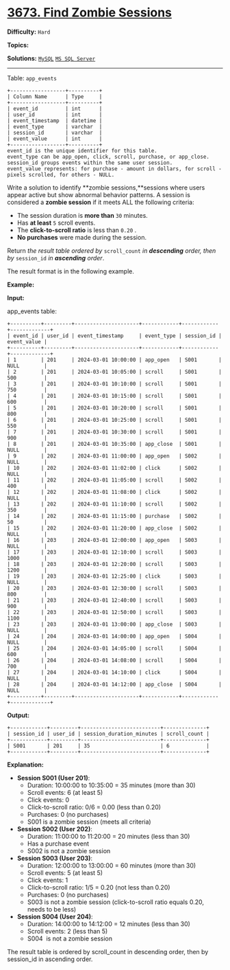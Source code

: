 # [3673. Find Zombie Sessions](https://leetcode.com/problems/find-zombie-sessions/)

**Difficulty:** `Hard`  

**Topics:**   

**Solutions:** [`MySQL`](../../src/sql/challenges/FindZombieSessions.sql) [`MS SQL Server`](../../src/sql/challenges/FindZombieSessions.sql)  

---

Table: `app_events`

```
+------------------+----------+
| Column Name      | Type     | 
+------------------+----------+
| event_id         | int      |
| user_id          | int      |
| event_timestamp  | datetime |
| event_type       | varchar  |
| session_id       | varchar  |
| event_value      | int      |
+------------------+----------+
event_id is the unique identifier for this table.
event_type can be app_open, click, scroll, purchase, or app_close.
session_id groups events within the same user session.
event_value represents: for purchase - amount in dollars, for scroll - pixels scrolled, for others - NULL.
```

Write a solution to identify **zombie sessions,**sessions where users appear active but show abnormal behavior patterns. A session is considered a **zombie session** if it meets ALL the following criteria:

* The session duration is **more than** `30` minutes.
* Has **at least** `5` scroll events.
* The **click-to-scroll ratio** is less than `0.20` .
* **No purchases** were made during the session.

Return *the result table ordered by* `scroll_count` *in **descending** order, then by* `session_id` *in **ascending** order*.

The result format is in the following example.

**Example:**

**Input:**

app\_events table:

```
+----------+---------+---------------------+------------+------------+-------------+
| event_id | user_id | event_timestamp     | event_type | session_id | event_value |
+----------+---------+---------------------+------------+------------+-------------+
| 1        | 201     | 2024-03-01 10:00:00 | app_open   | S001       | NULL        |
| 2        | 201     | 2024-03-01 10:05:00 | scroll     | S001       | 500         |
| 3        | 201     | 2024-03-01 10:10:00 | scroll     | S001       | 750         |
| 4        | 201     | 2024-03-01 10:15:00 | scroll     | S001       | 600         |
| 5        | 201     | 2024-03-01 10:20:00 | scroll     | S001       | 800         |
| 6        | 201     | 2024-03-01 10:25:00 | scroll     | S001       | 550         |
| 7        | 201     | 2024-03-01 10:30:00 | scroll     | S001       | 900         |
| 8        | 201     | 2024-03-01 10:35:00 | app_close  | S001       | NULL        |
| 9        | 202     | 2024-03-01 11:00:00 | app_open   | S002       | NULL        |
| 10       | 202     | 2024-03-01 11:02:00 | click      | S002       | NULL        |
| 11       | 202     | 2024-03-01 11:05:00 | scroll     | S002       | 400         |
| 12       | 202     | 2024-03-01 11:08:00 | click      | S002       | NULL        |
| 13       | 202     | 2024-03-01 11:10:00 | scroll     | S002       | 350         |
| 14       | 202     | 2024-03-01 11:15:00 | purchase   | S002       | 50          |
| 15       | 202     | 2024-03-01 11:20:00 | app_close  | S002       | NULL        |
| 16       | 203     | 2024-03-01 12:00:00 | app_open   | S003       | NULL        |
| 17       | 203     | 2024-03-01 12:10:00 | scroll     | S003       | 1000        |
| 18       | 203     | 2024-03-01 12:20:00 | scroll     | S003       | 1200        |
| 19       | 203     | 2024-03-01 12:25:00 | click      | S003       | NULL        |
| 20       | 203     | 2024-03-01 12:30:00 | scroll     | S003       | 800         |
| 21       | 203     | 2024-03-01 12:40:00 | scroll     | S003       | 900         |
| 22       | 203     | 2024-03-01 12:50:00 | scroll     | S003       | 1100        |
| 23       | 203     | 2024-03-01 13:00:00 | app_close  | S003       | NULL        |
| 24       | 204     | 2024-03-01 14:00:00 | app_open   | S004       | NULL        |
| 25       | 204     | 2024-03-01 14:05:00 | scroll     | S004       | 600         |
| 26       | 204     | 2024-03-01 14:08:00 | scroll     | S004       | 700         |
| 27       | 204     | 2024-03-01 14:10:00 | click      | S004       | NULL        |
| 28       | 204     | 2024-03-01 14:12:00 | app_close  | S004       | NULL        |
+----------+---------+---------------------+------------+------------+-------------+
```

**Output:**

```
+------------+---------+--------------------------+--------------+
| session_id | user_id | session_duration_minutes | scroll_count |
+------------+---------+--------------------------+--------------+
| S001       | 201     | 35                       | 6            |
+------------+---------+--------------------------+--------------+
```

**Explanation:**

* **Session S001 (User 201)**:
  + Duration: 10:00:00 to 10:35:00 = 35 minutes (more than 30)
  + Scroll events: 6 (at least 5)
  + Click events: 0
  + Click-to-scroll ratio: 0/6 = 0.00 (less than 0.20)
  + Purchases: 0 (no purchases)
  + S001 is a zombie session (meets all criteria)
* **Session S002 (User 202)**:
  + Duration: 11:00:00 to 11:20:00 = 20 minutes (less than 30)
  + Has a purchase event
  + S002 is not a zombie session
* **Session S003 (User 203)**:
  + Duration: 12:00:00 to 13:00:00 = 60 minutes (more than 30)
  + Scroll events: 5 (at least 5)
  + Click events: 1
  + Click-to-scroll ratio: 1/5 = 0.20 (not less than 0.20)
  + Purchases: 0 (no purchases)
  + S003 is not a zombie session (click-to-scroll ratio equals 0.20, needs to be less)
* **Session S004 (User 204)**:
  + Duration: 14:00:00 to 14:12:00 = 12 minutes (less than 30)
  + Scroll events: 2 (less than 5)
  + S004  is not a zombie session

The result table is ordered by scroll\_count in descending order, then by session\_id in ascending order.